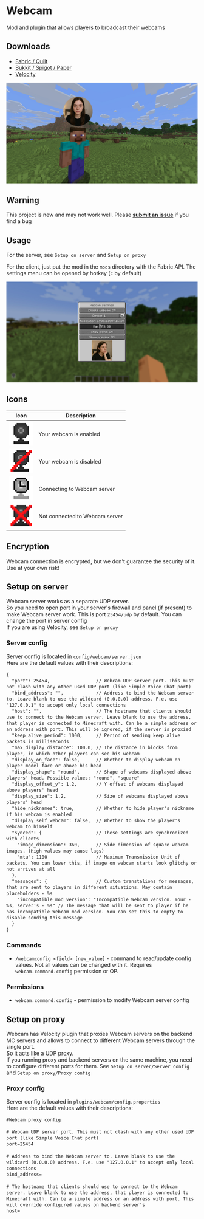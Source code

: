 # Webcam

Mod and plugin that allows players to broadcast their webcams  

## Downloads

- [Fabric / Quilt](https://modrinth.com/mod/webcam-mod/versions?l=fabric)
- [Bukkit / Spigot / Paper](https://modrinth.com/plugin/webcam-mod/versions?l=bukkit)
- [Velocity](https://modrinth.com/mod/webcam-mod/versions?l=velocity)

![screenshot](images/screenshot.jpg)

## Warning

This project is new and may not work well. Please [**submit an issue**](https://github.com/DimasKama/Webcam/issues/new) if you find a bug

## Usage

For the server, see `Setup on server` and `Setup on proxy`

For the client, just put the mod in the `mods` directory with the Fabric API. The settings menu can be opened by hotkey (`C` by default)

![settings](images/settings.jpg)

## Icons

|                           Icon                           | Description                    |
|:--------------------------------------------------------:|--------------------------------|
|               ![webcam](images/webcam.png)               | Your webcam is enabled         |
|      ![webcam_disabled](images/webcam_disabled.png)      | Your webcam is disabled        |
|    ![webcam_connecting](images/webcam_connecting.png)    | Connecting to Webcam server    |
| ![webcam_no_connection](images/webcam_no_connection.png) | Not connected to Webcam server |

## Encryption

Webcam connection is encrypted, but we don't guarantee the security of it. Use at your own risk!

## Setup on server

Webcam server works as a separate UDP server.  
So you need to open port in your server's firewall and panel (if present) to make Webcam server work. This is port `25454/udp` by default. You can change the port in server config    
If you are using Velocity, see `Setup on proxy`

### Server config

Server config is located in `config/webcam/server.json`  
Here are the default values with their descriptions:  
```
{
  "port": 25454,                 // Webcam UDP server port. This must not clash with any other used UDP port (like Simple Voice Chat port)
  "bind_address": "",            // Address to bind the Webcam server to. Leave blank to use the wildcard (0.0.0.0) address. F.e. use "127.0.0.1" to accept only local connections
  "host": "",                    // The hostname that clients should use to connect to the Webcam server. Leave blank to use the address, that player is connected to Minecraft with. Can be a simple address or an address with port. This will be ignored, if the server is proxied
  "keep_alive_period": 1000,     // Period of sending keep alive packets is milliseconds
  "max_display_distance": 100.0, // The distance in blocks from player, in which other players can see his webcam
  "display_on_face": false,      // Whether to display webcam on player model face or above his head
  "display_shape": "round",      // Shape of webcams displayed above players' head. Possible values: "round", "square"
  "display_offset_y": 1.2,       // Y offset of webcams displayed above players' head
  "display_size": 1.2,           // Size of webcams displayed above players' head
  "hide_nicknames": true,        // Whether to hide player's nickname if his webcam is enabled
  "display_self_webcam": false,  // Whether to show the player's webcam to himself
  "synced": {                    // These settings are synchronized with clients
    "image_dimension": 360,      // Side dimension of square webcam images. (High values may cause lags)
    "mtu": 1100                  // Maximum Transmission Unit of packets. You can lower this, if image on webcam starts look glitchy or not arrives at all
  },
  "messages": {                  // Custom transtalions for messages, that are sent to players in different situations. May contain placeholders - %s
    "incompatible_mod_version": "Incompatible Webcam version. Your - %s, server's - %s" // The message that will be sent to player if he has incompatible Webcam mod version. You can set this to empty to disable sending this message
  }
}
```

### Commands

- `/webcamconfig <field> [new_value]` - command to read/update config values. Not all values can be changed with it. Requires `webcam.command.config` permission or OP.

### Permissions

- `webcam.command.config` - permission to modify Webcam server config

## Setup on proxy

Webcam has Velocity plugin that proxies Webcam servers on the backend MC servers and allows to connect to different Webcam servers through the single port.  
So it acts like a UDP proxy.  
If you running proxy and backend servers on the same machine, you need to configure different ports for them. See `Setup on server/Server config` and `Setup on proxy/Proxy config`  

### Proxy config

Server config is located in `plugins/webcam/config.properties`  
Here are the default values with their descriptions:  
```
#Webcam proxy config

# Webcam UDP server port. This must not clash with any other used UDP port (like Simple Voice Chat port)
port=25454

# Address to bind the Webcam server to. Leave blank to use the wildcard (0.0.0.0) address. F.e. use "127.0.0.1" to accept only local connections
bind_address=

# The hostname that clients should use to connect to the Webcam server. Leave blank to use the address, that player is connected to Minecraft with. Can be a simple address or an address with port. This will override configured values on backend server's
host=
```